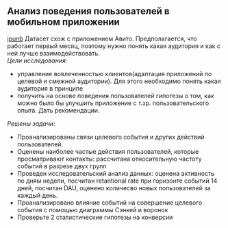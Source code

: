 ## Анализ поведения пользователей в мобильном приложении
[ipunb](https://github.com/katerinabazh/profile/blob/main/1.%20Анализ%20поведения%20пользователей%20в%20мобильном%20приложении/Анализ%20поведения%20пользователей%20в%20мобильном%20приложении.ipynb)
Датасет схож с приложением Авито. Предполагается, что работает первый месяц, поэтому нужно понять какая аудитория и как с ней лучше взаимодействовать.  
_Цели исследования_:  
- управление вовлеченностью клиентов(адаптация приложений по целевой и смежной аудитории). Для этого необходимо понять какая аудитория в принципе  
- получить на основе поведения пользователей гипотезы о том, как можно было бы улучшить приложение с т.зр. пользовательского опыта. Дать рекомендации.

_Решены задачи_:  
- Проанализированы связи целевого события и других действий пользователей.
- Оценены наиболее частые действия пользователей, которые просматривают контакты: рассчитана относительную частоту событий в разрезе двух групп 
- Проведен исследовательский анализ данных: оценена активность по дням недели, посчитан retantional rate при горизонте событий 14 дней, посчитан DAU, оценено количесво новых пользователей за каждый день.
- Проанализировано влияние событий на совершение целевого события с помощью диаграммы Сэнкей и воронок
- Проверьте 2 статистические гипотезы на конверсии
